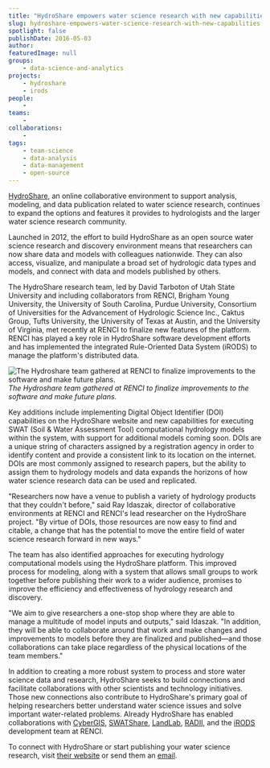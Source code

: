 ```yaml
---
title: "HydroShare empowers water science research with new capabilities"
slug: hydroshare-empowers-water-science-research-with-new-capabilities
spotlight: false
publishDate: 2016-05-03
author: 
featuredImage: null
groups:
    - data-science-and-analytics
projects:
    - hydroshare
    - irods 
people:
    - 
teams: 
    - 
collaborations:
    - 
tags:
    - team-science
    - data-analysis
    - data-management
    - open-source
---
```

[HydroShare](https://www.hydroshare.org/), an online collaborative environment to support analysis, modeling, and data publication related to water science research, continues to expand the options and features it provides to hydrologists and the larger water science research community.

Launched in 2012, the effort to build HydroShare as an open source water science research and discovery environment means that researchers can now share data and models with colleagues nationwide. They can also access, visualize, and manipulate a broad set of hydrologic data types and models, and connect with data and models published by others.

The HydroShare research team, led by David Tarboton of Utah State University and including collaborators from RENCI, Brigham Young University, the University of South Carolina, Purdue University, Consortium of Universities for the Advancement of Hydrologic Science Inc., Caktus Group, Tufts University, the University of Texas at Austin, and the University of Virginia, met recently at RENCI to finalize new features of the platform. RENCI has played a key role in HydroShare software development efforts and has implemented the integrated Rule-Oriented Data System (iRODS) to manage the platform's distributed data.

![The Hydroshare team gathered at RENCI to finalize improvements to the software and make future plans.](https://renci.org/wp-content/uploads/2016/05/group_large-1024x670.jpg)  
_The Hydroshare team gathered at RENCI to finalize improvements to the software and make future plans._

Key additions include implementing Digital Object Identifier (DOI) capabilities on the HydroShare website and new capabilities for executing SWAT (Soil & Water Assessment Tool) computational hydrology models within the system, with support for additional models coming soon. DOIs are a unique string of characters assigned by a registration agency in order to identify content and provide a consistent link to its location on the internet. DOIs are most commonly assigned to research papers, but the ability to assign them to hydrology models and data expands the horizons of how water science research data can be used and replicated.

"Researchers now have a venue to publish a variety of hydrology products that they couldn't before," said Ray Idaszak, director of collaborative environments at RENCI and RENCI's lead researcher on the HydroShare project. "By virtue of DOIs, those resources are now easy to find and citable, a change that has the potential to move the entire field of water science research forward in new ways."

The team has also identified approaches for executing hydrology computational models using the HydroShare platform. This improved process for modeling, along with a system that allows small groups to work together before publishing their work to a wider audience, promises to improve the efficiency and effectiveness of hydrology research and discovery.

"We aim to give researchers a one-stop shop where they are able to manage a multitude of model inputs and outputs," said Idaszak. "In addition, they will be able to collaborate around that work and make changes and improvements to models before they are finalized and published—and those collaborations can take place regardless of the physical locations of the team members."

In addition to creating a more robust system to process and store water science data and research, HydroShare seeks to build connections and facilitate collaborations with other scientists and technology initiatives. Those new connections also contribute to HydroShare's primary goal of helping researchers better understand water science issues and solve important water-related problems. Already HydroShare has enabled collaborations with [CyberGIS](http://cybergis.cigi.uiuc.edu/cyberGISwiki/doku.php), [SWATShare](https://mygeohub.org/groups/water-hub), [LandLab](http://landlab.github.io/#/), [RADII](https://renci.org/radii/), and the [iRODS](http://irods.org/) development team at RENCI.

To connect with HydroShare or start publishing your water science research, visit [their website](https://www.hydroshare.org/) or send them an [email](mailto:support@hydroshare.org).